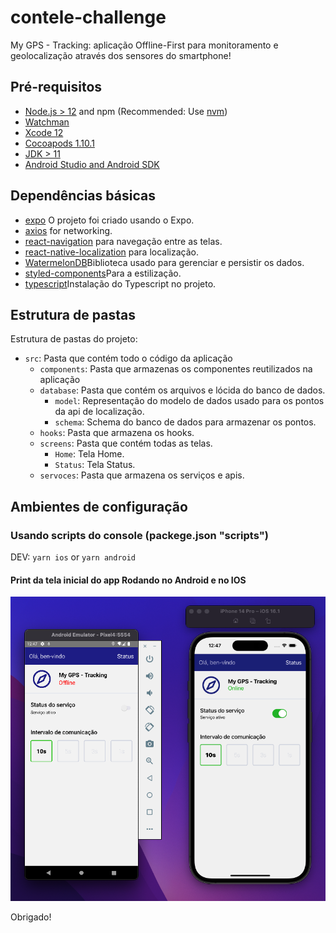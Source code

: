 # contele-challenge

My GPS - Tracking: aplicação Offline-First para monitoramento e geolocalização através dos sensores do smartphone!

## Pré-requisitos

- [Node.js > 12](https://nodejs.org) and npm (Recommended: Use [nvm](https://github.com/nvm-sh/nvm))
- [Watchman](https://facebook.github.io/watchman)
- [Xcode 12](https://developer.apple.com/xcode)
- [Cocoapods 1.10.1](https://cocoapods.org)
- [JDK > 11](https://www.oracle.com/java/technologies/javase-jdk11-downloads.html)
- [Android Studio and Android SDK](https://developer.android.com/studio)

## Dependências básicas

- [expo](https://docs.expo.dev/) O projeto foi criado usando o Expo.
- [axios](https://github.com/axios/axios) for networking.
- [react-navigation](https://reactnavigation.org/) para navegação entre as telas.
- [react-native-localization](https://github.com/stefalda/ReactNativeLocalization) para localização.
- [WatermelonDB](https://watermelondb.dev/index.html)Biblioteca usado para gerenciar e persistir os dados.
- [styled-components](https://styled-components.com/)Para a estilização.
- [typescript](https://docs.expo.dev/guides/typescript/)Instalação do Typescript no projeto.


## Estrutura de pastas

Estrutura de pastas do projeto:

- `src`: Pasta que contém todo o código da aplicação
  - `components`: Pasta que armazenas os componentes reutilizados na aplicação
  - `database`: Pasta que contém os arquivos e lócida do banco de dados.
    - `model`: Representação do modelo de dados usado para os pontos da api de localização.
    - `schema`: Schema do banco de dados para armazenar os pontos.
  - `hooks`: Pasta que armazena os hooks.
  - `screens`: Pasta que contém todas as telas.
    - `Home`: Tela Home.
    - `Status`: Tela Status.
  - `servoces`: Pasta que armazena os serviços e apis.
  
  
## Ambientes de configuração

### Usando scripts do console (packege.json "scripts")

DEV: `yarn ios` or `yarn android`


#### Print da tela inicial do app Rodando no Android e no IOS

![ScreenShot](./Screenshot.png)

Obrigado!

